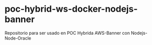 # poc-hybrid-ws-docker-nodejs-banner
Repositorio para ser usado en POC Hybrida AWS-Banner con Nodejs-Node-Oracle
